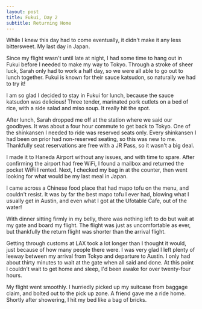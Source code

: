 ```yaml
---
layout: post
title: Fukui, Day 2
subtitle: Returning Home
---
```


While I knew this day had to come eventually, it didn't make it any less bittersweet. My last day in Japan.

Since my flight wasn't until late at night, I had some time to hang out in Fukui before I needed to make my way to Tokyo. Through a stroke of sheer luck, Sarah only had to work a half day, so we were all able to go out to lunch together. Fukui is known for their sauce katsudon, so naturally we had to try it!

I am so glad I decided to stay in Fukui for lunch, because the sauce katsudon was delicious! Three tender, marinated pork cutlets on a bed of rice, with a side salad and miso soup. It really hit the spot.

After lunch, Sarah dropped me off at the station where we said our goodbyes. It was about a four hour commute to get back to Tokyo. One of the shinkansen I needed to ride was reserved seats only. Every shinkansen I had been on prior had non-reserved seating, so this was new to me. Thankfully seat reservations are free with a JR Pass, so it wasn't a big deal. 

I made it to Haneda Airport without any issues, and with time to spare. After confirming the airport had free WiFi, I found a mailbox and returned the pocket WiFi I rented. Next, I checked my bag in at the counter, then went looking for what would be my last meal in Japan.

I came across a Chinese food place that had mapo tofu on the menu, and couldn't resist. It was by far the best mapo tofu I ever had, blowing what I usually get in Austin, and even what I got at the Ufotable Cafe, out of the water!

With dinner sitting firmly in my belly, there was nothing left to do but wait at my gate and board my flight. The flight was just as uncomfortable as ever, but thankfully the return flight was shorter than the arrival flight.

Getting through customs at LAX took a lot longer than I thought it would, just because of how many people there were. I was very glad I left plenty of leeway between my arrival from Tokyo and departure to Austin. I only had about thirty minutes to wait at the gate when all said and done. At this point I couldn't wait to get home and sleep, I'd been awake for over twenty-four hours. 

My flight went smoothly. I hurriedly picked up my suitcase from baggage claim, and bolted out to the pick up zone. A friend gave me a ride home. Shortly after showering, I hit my bed like a bag of bricks.